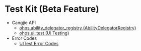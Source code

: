 # Test Kit (Beta Feature)

- Cangjie API
    - [ohos.ability_delegator_registry (AbilityDelegatorRegistry)](cj-apis-ability_delegator_registry.md)
    - [ohos.ui_test (UI Testing)](cj-apis-ui_test.md)
- Error Codes
    - [UITest Error Codes](../../../source_en/errorcodes/cj-errorcode-uitest.md)